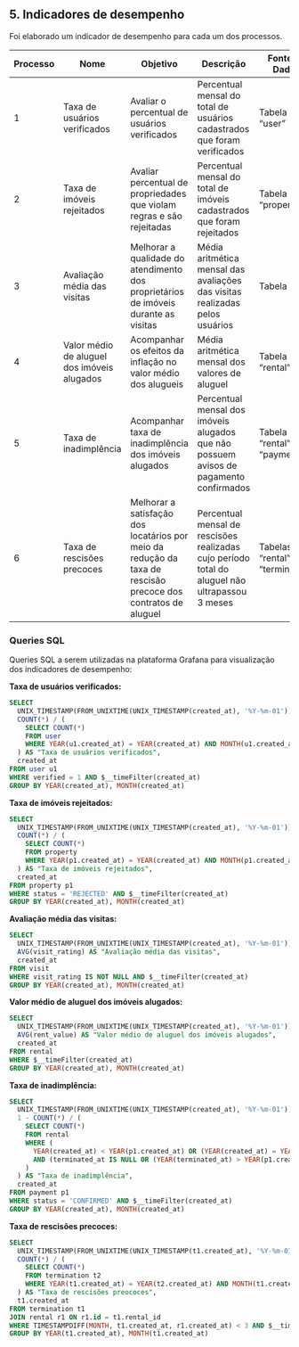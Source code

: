 ## 5. Indicadores de desempenho

Foi elaborado um indicador de desempenho para cada um dos processos.

| Processo | Nome                                        | Objetivo                                                                                                      | Descrição                                                                                       | Fonte de Dados                   | Perspectiva               |
| -------- | ------------------------------------------- | ------------------------------------------------------------------------------------------------------------- | ----------------------------------------------------------------------------------------------- | -------------------------------- | ------------------------- |
| 1        | Taxa de usuários verificados                | Avaliar o percentual de usuários verificados                                                                  | Percentual mensal do total de usuários cadastrados que foram verificados                        | Tabela “user”                    | Aprendizado e Crescimento |
| 2        | Taxa de imóveis rejeitados                  | Avaliar percentual de propriedades que violam regras e são rejeitadas                                         | Percentual mensal do total de imóveis cadastrados que foram rejeitados                          | Tabela “property”                | Processos internos        |
| 3        | Avaliação média das visitas                 | Melhorar a qualidade do atendimento dos proprietários de imóveis durante as visitas                           | Média aritmética mensal das avaliações das visitas realizadas pelos usuários                    | Tabela “visit”                   | Aprendizado e Crescimento |
| 4        | Valor médio de aluguel dos imóveis alugados | Acompanhar os efeitos da inflação no valor médio dos alugueis                                                 | Média aritmética mensal dos valores de aluguel                                                  | Tabela “rental”                  | Processos internos        |
| 5        | Taxa de inadimplência                       | Acompanhar taxa de inadimplência dos imóveis alugados                                                         | Percentual mensal dos imóveis alugados que não possuem avisos de pagamento confirmados          | Tabela “rental” e “payment”      | Financeiro                |
| 6        | Taxa de rescisões precoces                  | Melhorar a satisfação dos locatários por meio da redução da taxa de rescisão precoce dos contratos de aluguel | Percentual mensal de rescisões realizadas cujo período total do aluguel não ultrapassou 3 meses | Tabelas “rental” e “termination” | Aprendizado e Crescimento |

### Queries SQL

Queries SQL a serem utilizadas na plataforma Grafana para visualização dos indicadores de desempenho:

**Taxa de usuários verificados:**

```sql
SELECT
  UNIX_TIMESTAMP(FROM_UNIXTIME(UNIX_TIMESTAMP(created_at), '%Y-%m-01')) AS "time",
  COUNT(*) / (
    SELECT COUNT(*)
    FROM user
    WHERE YEAR(u1.created_at) = YEAR(created_at) AND MONTH(u1.created_at) = MONTH(created_at)
  ) AS "Taxa de usuários verificados",
  created_at
FROM user u1
WHERE verified = 1 AND $__timeFilter(created_at)
GROUP BY YEAR(created_at), MONTH(created_at)
```

**Taxa de imóveis rejeitados:**

```sql
SELECT
  UNIX_TIMESTAMP(FROM_UNIXTIME(UNIX_TIMESTAMP(created_at), '%Y-%m-01')) AS "time",
  COUNT(*) / (
    SELECT COUNT(*)
    FROM property
    WHERE YEAR(p1.created_at) = YEAR(created_at) AND MONTH(p1.created_at) = MONTH(created_at)
  ) AS "Taxa de imóveis rejeitados",
  created_at
FROM property p1
WHERE status = 'REJECTED' AND $__timeFilter(created_at)
GROUP BY YEAR(created_at), MONTH(created_at)
```

**Avaliação média das visitas:**

```sql
SELECT
  UNIX_TIMESTAMP(FROM_UNIXTIME(UNIX_TIMESTAMP(created_at), '%Y-%m-01')) AS "time",
  AVG(visit_rating) AS "Avaliação média das visitas",
  created_at
FROM visit
WHERE visit_rating IS NOT NULL AND $__timeFilter(created_at)
GROUP BY YEAR(created_at), MONTH(created_at)
```

**Valor médio de aluguel dos imóveis alugados:**

```sql
SELECT
  UNIX_TIMESTAMP(FROM_UNIXTIME(UNIX_TIMESTAMP(created_at), '%Y-%m-01')) AS "time",
  AVG(rent_value) AS "Valor médio de aluguel dos imóveis alugados",
  created_at
FROM rental
WHERE $__timeFilter(created_at)
GROUP BY YEAR(created_at), MONTH(created_at)
```

**Taxa de inadimplência:**

```sql
SELECT
  UNIX_TIMESTAMP(FROM_UNIXTIME(UNIX_TIMESTAMP(created_at), '%Y-%m-01')) AS time,
  1 - COUNT(*) / (
    SELECT COUNT(*)
    FROM rental
    WHERE (
      YEAR(created_at) < YEAR(p1.created_at) OR (YEAR(created_at) = YEAR(p1.created_at) AND MONTH(created_at) <= MONTH(p1.created_at)))
      AND (terminated_at IS NULL OR (YEAR(terminated_at) > YEAR(p1.created_at) OR (YEAR(terminated_at) = YEAR(p1.created_at) AND MONTH(terminated_at) >= MONTH(p1.created_at)))
    )
  ) AS "Taxa de inadimplência",
  created_at
FROM payment p1
WHERE status = 'CONFIRMED' AND $__timeFilter(created_at)
GROUP BY YEAR(created_at), MONTH(created_at)
```

**Taxa de rescisões precoces:**

```sql
SELECT
  UNIX_TIMESTAMP(FROM_UNIXTIME(UNIX_TIMESTAMP(t1.created_at), '%Y-%m-01')) AS "time",
  COUNT(*) / (
    SELECT COUNT(*)
    FROM termination t2
    WHERE YEAR(t1.created_at) = YEAR(t2.created_at) AND MONTH(t1.created_at) = MONTH(t2.created_at)
  ) AS "Taxa de rescisões preococes",
  t1.created_at
FROM termination t1
JOIN rental r1 ON r1.id = t1.rental_id
WHERE TIMESTAMPDIFF(MONTH, t1.created_at, r1.created_at) < 3 AND $__timeFilter(t1.created_at)
GROUP BY YEAR(t1.created_at), MONTH(t1.created_at)
```
